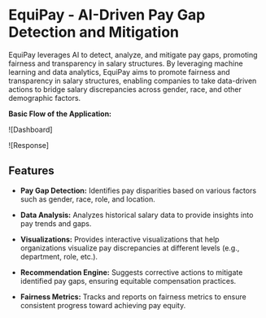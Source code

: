 # EquiPay - AI-Driven Pay Gap Detection and Mitigation

EquiPay leverages AI to detect, analyze, and mitigate pay gaps, promoting fairness and transparency in salary structures. By leveraging machine learning and data analytics, EquiPay aims to promote fairness and transparency in salary structures, enabling companies to take data-driven actions to bridge salary discrepancies across gender, race, and other demographic factors.

**Basic Flow of the Application:**

![Dashboard]<br>

![Response]<br>


## Features

- **Pay Gap Detection:** Identifies pay disparities based on various factors such as gender, race, role, and location.<br>

- **Data Analysis:** Analyzes historical salary data to provide insights into pay trends and gaps.<br>

- **Visualizations:** Provides interactive visualizations that help organizations visualize pay discrepancies at different levels (e.g., department, role, etc.).<br>

- **Recommendation Engine:** Suggests corrective actions to mitigate identified pay gaps, ensuring equitable compensation practices.<br>

- **Fairness Metrics:**  Tracks and reports on fairness metrics to ensure consistent progress toward achieving pay equity.<br>
